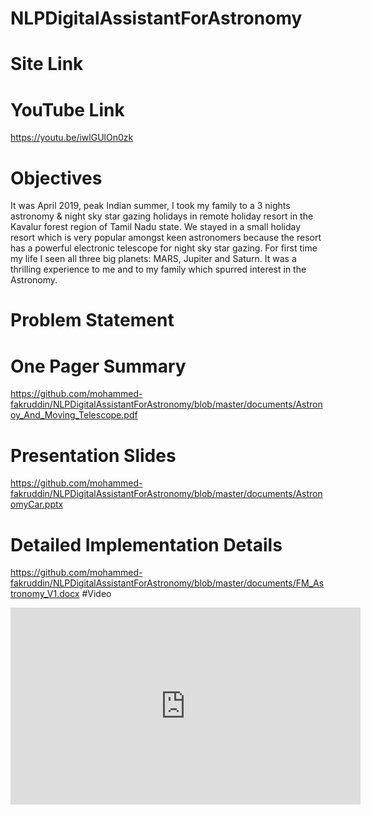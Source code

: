 # NLPDigitalAssistantForAstronomy
# Site Link
# YouTube Link
https://youtu.be/iwlGUlOn0zk
# Objectives
It was April 2019, peak Indian summer, I took my family to a 3 nights astronomy & night sky star gazing holidays in remote holiday resort in the Kavalur forest region of Tamil Nadu state. We stayed in a small holiday resort which is very popular amongst keen astronomers because the resort has a powerful electronic telescope for night sky star gazing. For first time my life I seen all three big planets: MARS, Jupiter and Saturn. It was a thrilling experience to me and to my family which spurred interest in the Astronomy.
# Problem Statement
# One Pager Summary
https://github.com/mohammed-fakruddin/NLPDigitalAssistantForAstronomy/blob/master/documents/Astronoy_And_Moving_Telescope.pdf
# Presentation Slides
https://github.com/mohammed-fakruddin/NLPDigitalAssistantForAstronomy/blob/master/documents/AstronomyCar.pptx
# Detailed Implementation Details
https://github.com/mohammed-fakruddin/NLPDigitalAssistantForAstronomy/blob/master/documents/FM_Astronomy_V1.docx
#Video
<iframe width="560" height="315" src="https://www.youtube.com/embed/iwlGUlOn0zk" frameborder="0" allow="accelerometer; autoplay; encrypted-media; gyroscope; picture-in-picture" allowfullscreen></iframe>
